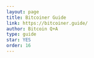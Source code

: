 ```yaml
---
layout: page
title: Bitcoiner Guide
link: https://bitcoiner.guide/
author: Bitcoin Q+A
type: guide
star: YES
order: 16
---
```

